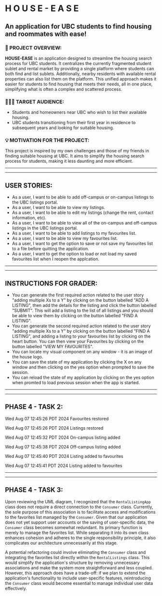 
# H O U S E - E A S E 

## An application for UBC students to find housing and roommates with ease!

 ### 📌 PROJECT OVERVIEW:

 **HOUSE-EASE** is an application designed to streamline the housing search process for UBC students. It centralizes the currently fragmented student sublet and rental market by providing a single platform where students can both find and list sublets. Additionally, nearby residents with available rental properties can also list them on the platform. This unified approach makes it easier for students to find housing that meets their needs, all in one place, simplifying what is often a complex and scattered process. 

### 🙎🏻‍♀️ TARGET AUDIENCE:

- Students and homeowners near UBC who wish to list their available housing.
- UBC students transitioning from their first year in residence to subsequent years and looking for suitable housing.

### 💡 MOTIVATION FOR THE PROJECT:

This project is inspired by my own challenges and those of my friends in finding suitable housing at UBC. It aims to simplify the housing search process for students, making it less daunting and more efficient.

---
---

## USER STORIES:

   - As a user, I want to be able to add off-campus or on-campus listings to the UBC listings portal.
   - As a user, I want to be able to view my listings.
   - As a user, I want to be able to edit my listings (change the rent, contact information, etc).
   - As a user, I want to be able to view all of the on-campus and off-campus listings in the UBC listings portal.
   - As a user, I want to be able to add listings to my favourites list.
   - As a user, I want to be able to view my favourites list.
   - As a user, I want to get the option to save or not save my favourites list to a file before quitting the application.
   - As a user, I want to get the option to load or not load my saved favourites list when I reopen the applcation.

   ---
   ---

## INSTRUCTIONS FOR GRADER:

- You can generate the first required action related to the user story "adding multiple Xs to a Y" by clicking on the button labelled "ADD A LISTING", then add the details for the listing and click the button labelled "SUBMIT". This will add a listing to the list of all listings and you should be able to view them by clicking on the button labelled "FIND A LISTING". 
- You can generate the second required action related to the user story "adding multiple Xs to a Y" by clicking on the button labelled "FIND A LISTING", and adding a listing to your favourites list by clicking on the heart button. You can then view your Favourites by clicking on the button labelled "VIEW MY FAVOURITES".
- You can locate my visual component on any window - it is an image of the house logo.  
- You can save the state of my application by clicking the X on any window and then clicking on the yes option when prompted to save the session.
- You can reload the state of my application by clicking on the yes option when promted to load previous session when the app is started.

---
---

## PHASE 4 - TASK 2:

Wed Aug 07 12:45:26 PDT 2024
Favourites restored

Wed Aug 07 12:45:26 PDT 2024
Listings restored

Wed Aug 07 12:45:32 PDT 2024
On-campus listing added

Wed Aug 07 12:45:38 PDT 2024
Off-campus listing added

Wed Aug 07 12:45:40 PDT 2024
Listing added to favourites

Wed Aug 07 12:45:41 PDT 2024
Listing added to favourites


---
---

## PHASE 4 - TASK 3:

Upon reviewing the UML diagram, I recognized that the `RentalListingApp` class does not require a direct connection to the `Consumer` class. Currently, the sole purpose of this association is to facilitate access and modifications to the favorites list managed by the `Consumer`. Given that our application does not yet support user accounts or the saving of user-specific data, the `Consumer` class becomes somewhat redundant. Its primary function is merely to manage the favorites list. While separating it into its own class enhances cohesion and adheres to the single responsibility principle, it also complicates our architecture unnecessarily at this stage.

A potential refactoring could involve eliminating the `Consumer` class and integrating the favorites list directly within the `RentalListings` class. This would simplify the application's structure by removing unnecessary associations and make the system more straightforward and less coupled. However, this approach does have a trade-off: if we plan to extend the application's functionality to include user-specific features, reintroducing the `Consumer` class would become essential to manage individual user data effectively.